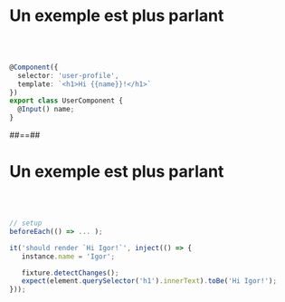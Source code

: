 <!-- .slide: class="sfeir-basic-slide with-code" -->
# Un exemple est plus parlant
<br><br>
```typescript
@Component({
  selector: 'user-profile',
  template: `<h1>Hi {{name}}!</h1>`
})
export class UserComponent { 
  @Input() name;
}
```
<!-- .element: class="big-code" -->

##==##

<!-- .slide: class="sfeir-basic-slide with-code" -->
# Un exemple est plus parlant
<br><br>
```typescript
// setup
beforeEach(() => ... );

it('should render `Hi Igor!`', inject(() => {
   instance.name = 'Igor';

   fixture.detectChanges();
   expect(element.querySelector('h1').innerText).toBe('Hi Igor!');
}));
```
<!-- .element: class="big-code" -->
